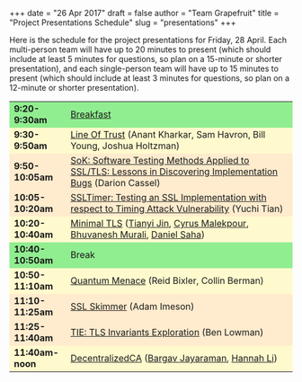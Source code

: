 +++
date = "26 Apr 2017"
draft = false
author = "Team Grapefruit"
title = "Project Presentations Schedule"
slug = "presentations"
+++

Here is the schedule for the project presentations for Friday, 28
April.  Each multi-person team will have up to 20 minutes to present
(which should include at least 5 minutes for questions, so plan on a
15-minute or shorter presentation), and each single-person team will
have up to 15 minutes to present (which should include at least 3
minutes for questions, so plan on a 12-minute or shorter
presentation).  

<table>
<tr bgcolor="#90EE90">
<td width=20%><b>9:20-9:30am</b></td><td><a href="https://www.chick-fil-a.com/#breakfast">Breakfast</a></td></tr>
<tr bgcolor="#FFFACD"><td><b>9:30-9:50am</b></td><td><a href="https://lineoftrust.github.io/">Line Of Trust</a> (Anant Kharkar, Sam Havron, Bill Young, Joshua Holtzman)</td></tr>
<tr bgcolor="#FFEBCD"><td><b>9:50-10:05am</b></td><td><a href="https://darioncassel.github.io/sok-tls-testing/">SoK: Software Testing Methods Applied to SSL/TLS: Lessons in Discovering Implementation Bugs</a> (Darion Cassel)</td></tr>
<tr  bgcolor="#FFEBCD"><td><b>10:05-10:20am</b></td><td><a href="https://github.com/yuchi1989/ssltimer">SSLTimer: Testing an SSL Implementation with respect to Timing Attack Vulnerability</a> (Yuchi Tian)</td></tr>
<tr  bgcolor="#FFFACD"><td><b>10:20-10:40am</b></td><td><a href="https://github.com/cmalekpour/minimal-tls">Minimal TLS</a> (<a href="https://github.com/FreddieJin">Tianyi Jin</a>, <a href="https://github.com/cmalekpour">Cyrus Malekpour</a>, <a href="https://github.com/bhuvanesh8">Bhuvanesh Murali</a>, <a href="https://github.com/drs5ma">Daniel Saha</a>)</td></tr>
<tr bgcolor="#90EE90"><td><b>10:40-10:50am</b></td><td>Break</td></tr>
<tr  bgcolor="#FFFACD"><td><b>10:50-11:10am</b></td><td><a href="https://reidbix.github.io/QuantumMenace/">Quantum Menace</a> (Reid Bixler, Collin Berman)</td></tr>
<tr  bgcolor="#FFEBCD"><td><b>11:10-11:25am</b></td><td><a href="http://adamimeson.tech/sslskimmer/">SSL Skimmer</a> (Adam Imeson)</td></tr>
<tr  bgcolor="#FFEBCD"><td><b>11:25-11:40am</b></td><td><a href="https://lowmanb94.github.io/tie/">TIE: TLS Invariants Exploration</a> (Ben Lowman)</td></tr>
<tr  bgcolor="#FFFACD"><td><b>11:40am-noon</b></td><td><a href="https://hainali.github.io/DecentralizedCA/">DecentralizedCA</a> (<a href="https://github.com/bargavjayaraman">Bargav Jayaraman</a>, <a href="https://github.com/HainaLi/">Hannah Li</a>)
</tr>
</table>

